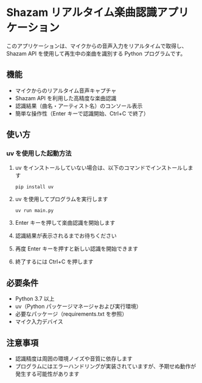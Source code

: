 # Shazam リアルタイム楽曲認識アプリケーション

このアプリケーションは、マイクからの音声入力をリアルタイムで取得し、Shazam API を使用して再生中の楽曲を識別する Python プログラムです。

## 機能

- マイクからのリアルタイム音声キャプチャ
- Shazam API を利用した高精度な楽曲認識
- 認識結果（曲名・アーティスト名）のコンソール表示
- 簡単な操作性（Enter キーで認識開始、Ctrl+C で終了）

## 使い方

### uv を使用した起動方法

1. uv をインストールしていない場合は、以下のコマンドでインストールします

   ```
   pip install uv
   ```

2. uv を使用してプログラムを実行します

   ```
   uv run main.py
   ```

3. Enter キーを押して楽曲認識を開始します
4. 認識結果が表示されるまでお待ちください
5. 再度 Enter キーを押すと新しい認識を開始できます
6. 終了するには Ctrl+C を押します

## 必要条件

- Python 3.7 以上
- uv（Python パッケージマネージャおよび実行環境）
- 必要なパッケージ（requirements.txt を参照）
- マイク入力デバイス

## 注意事項

- 認識精度は周囲の環境ノイズや音質に依存します
- プログラムにはエラーハンドリングが実装されていますが、予期せぬ動作が発生する可能性があります
